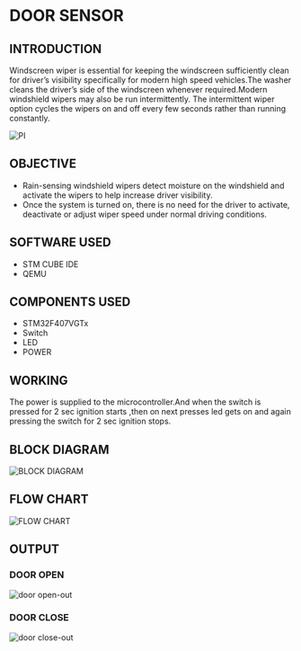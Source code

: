 # DOOR SENSOR

## INTRODUCTION

Windscreen wiper is essential for keeping the windscreen sufficiently clean for driver’s visibility specifically for modern high speed vehicles.The washer cleans the driver’s side of the windscreen whenever required.Modern windshield wipers may also be run intermittently. The intermittent wiper option cycles the wipers on and off every few seconds rather than running constantly.

![PI](https://user-images.githubusercontent.com/80033796/168132162-f26cd489-d219-4250-98d6-70de5ccfa772.jpg)

## OBJECTIVE

* Rain-sensing windshield wipers detect moisture on the windshield and activate the wipers to help increase driver visibility. 
* Once the system is turned on, there is no need for the driver to activate, deactivate or adjust wiper speed under normal driving conditions.

## SOFTWARE USED

* STM CUBE IDE
* QEMU

## COMPONENTS USED

* STM32F407VGTx
* Switch
* LED
* POWER

## WORKING

The  power is supplied to the microcontroller.And when the switch is pressed for 2 sec ignition starts ,then on next presses led gets on and again pressing the switch for 2 sec ignition stops.

## BLOCK DIAGRAM

![BLOCK DIAGRAM](https://user-images.githubusercontent.com/80033796/168135070-79874239-6cc9-450a-b99c-8f75ec3fc2aa.png)

## FLOW CHART

![FLOW CHART](https://user-images.githubusercontent.com/80033796/168135156-30ff25b8-2a28-4ca3-a62f-c15371f8897f.png)

## OUTPUT

### DOOR OPEN

![door open-out](https://user-images.githubusercontent.com/80033796/164676514-71e4c141-c69f-44dd-88af-d3b536c8e349.png)

### DOOR CLOSE

![door close-out](https://user-images.githubusercontent.com/80033796/164676490-c761e002-9c3f-41bc-af76-2d1046114fa5.png)


